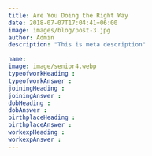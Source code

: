 ```yaml
---
title: Are You Doing the Right Way
date: 2018-07-07T17:04:41+06:00
image: images/blog/post-3.jpg
author: Admin
description: "This is meta description"

name: 
image: image/senior4.webp
typeofworkHeading :
typeofworkAnswer :
joiningHeading : 
joiningAnswer : 
dobHeading : 
dobAnswer : 
birthplaceHeading : 
birthplaceAnswer : 
workexpHeading : 
workexpAnswer :
---
```



